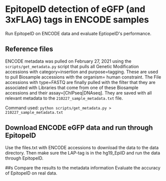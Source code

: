 # EpitopeID detection of eGFP (and 3xFLAG) tags in ENCODE samples

Run EpitopeID on ENCODE data and evaluate EptiopeID's performance.

## Reference files
ENCODE metadata was pulled on February 27, 2021 using the `scripts/get_metadata.py` script that pulls all Genetic Modification accessions with category=insertion and purpose=tagging. These are used to pull Biosample accessions with the organism= human constraint. The File accessions with type=FASTQ are finally pulled with the filter that they are associated with Libraries that come from one of these Biosample accessions and their assay=[ChIPseq|DNAseq]. They are saved with all relevant metadata to the `210227_sample_metadata.txt` file.

Command used: `python scripts/get_metadata.py > 210227_sample_metadata.txt`

## Download ENCODE eGFP data and run through EpitopeID
Use the files.txt with ENCODE accessions to download the data to the data directory. Then make sure the LAP-tag is in the hg19_EpiID and run the data through EpitopeID.

##s Compare the results to the metadata information
Evaluate the accuracy of EpitopeID on real data.
